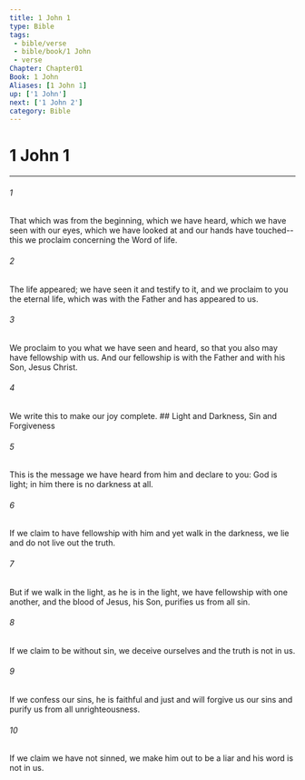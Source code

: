 ```yaml
---
title: 1 John 1
type: Bible
tags:
 - bible/verse
 - bible/book/1 John
 - verse
Chapter: Chapter01
Book: 1 John
Aliases: [1 John 1]
up: ['1 John']
next: ['1 John 2']
category: Bible
---
```

# 1 John 1

***


###### 1 
That which was from the beginning, which we have heard, which we have seen with our eyes, which we have looked at and our hands have touched--this we proclaim concerning the Word of life. 

###### 2 
The life appeared; we have seen it and testify to it, and we proclaim to you the eternal life, which was with the Father and has appeared to us. 

###### 3 
We proclaim to you what we have seen and heard, so that you also may have fellowship with us. And our fellowship is with the Father and with his Son, Jesus Christ. 

###### 4 
We write this to make our joy complete. ## Light and Darkness, Sin and Forgiveness 

###### 5 
This is the message we have heard from him and declare to you: God is light; in him there is no darkness at all. 

###### 6 
If we claim to have fellowship with him and yet walk in the darkness, we lie and do not live out the truth. 

###### 7 
But if we walk in the light, as he is in the light, we have fellowship with one another, and the blood of Jesus, his Son, purifies us from all sin. 

###### 8 
If we claim to be without sin, we deceive ourselves and the truth is not in us. 

###### 9 
If we confess our sins, he is faithful and just and will forgive us our sins and purify us from all unrighteousness. 

###### 10 
If we claim we have not sinned, we make him out to be a liar and his word is not in us. 
